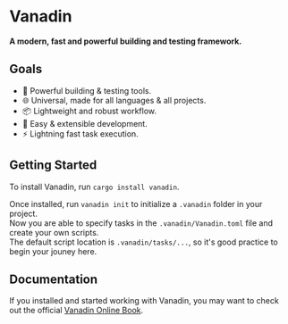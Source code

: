 # Vanadin

**A modern, fast and powerful building and testing framework.**

## Goals

- 🚀 Powerful building & testing tools.
- 🌐 Universal, made for all languages & all projects.
- 📦 Lightweight and robust workflow.
- 💫 Easy & extensible development.
- ⚡ Lightning fast task execution.

## Getting Started

To install Vanadin, run `cargo install vanadin`.

Once installed, run `vanadin init` to initialize a `.vanadin` folder in your project.\
Now you are able to specify tasks in the `.vanadin/Vanadin.toml` file and create your own scripts.\
The default script location is `.vanadin/tasks/...`, so it's good practice to begin your jouney here.

## Documentation

If you installed and started working with Vanadin, you may want to check out the official [Vanadin Online Book](https://drafteddev.github.io/Vanadin/).
